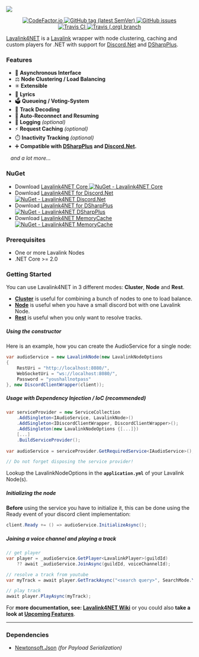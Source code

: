 <!-- Banner -->
<img src="https://i.imgur.com/e1jv23h.png"/>

<!-- Center badges -->
<p align="center">
	
<!-- CodeFactor.io Badge -->
<a href="https://www.codefactor.io/repository/github/angelobreuer/lavalink4net">
	<img alt="CodeFactor.io" src="https://www.codefactor.io/repository/github/angelobreuer/lavalink4net/badge?style=for-the-badge" />	
</a>

<!-- Releases Badge -->
<a href="https://github.com/angelobreuer/Lavalink4NET/releases">
	<img alt="GitHub tag (latest SemVer)" src="https://img.shields.io/github/tag/angelobreuer/Lavalink4NET.svg?label=RELEASE&style=for-the-badge">
</a>

<!-- GitHub issues Badge -->
<a href="https://github.com/angelobreuer/Lavalink4NET/issues">
	<img alt="GitHub issues" src="https://img.shields.io/github/issues/angelobreuer/Lavalink4NET.svg?style=for-the-badge">	
</a>

<br/>

<!-- Travis CI Badge -->
<a href="https://travis-ci.org/angelobreuer/Lavalink4NET">
	<img alt="Travis CI" src="https://img.shields.io/travis/angelobreuer/Lavalink4NET.svg?style=for-the-badge" />	
</a>	


<!-- Travis CI (Development) Badge -->
<a href="https://github.com/angelobreuer/Lavalink4NET/tree/dev">
	<img alt="Travis (.org) branch" src="https://img.shields.io/travis/angelobreuer/Lavalink4NET/dev.svg?label=Development&style=for-the-badge">
</a>

</p>

[Lavalink4NET](https://github.com/angelobreuer/Lavalink4NET) is a [Lavalink](https://github.com/Frederikam/Lavalink) wrapper with node clustering, caching and custom players for .NET with support for [Discord.Net](https://github.com/RogueException/Discord.Net) and [DSharpPlus](https://github.com/DSharpPlus/DSharpPlus/).

### Features
- 🔌 **Asynchronous Interface**
- ⚖️ **Node Clustering / Load Balancing**
- ✳️ **Extensible**
- 🎤 **Lyrics**
- 🗳️ **Queueing / Voting-System**
- 🎵 **Track Decoding**
- 🔄 **Auto-Reconnect and Resuming**
- 📝 **Logging** *(optional)*
- ⚡ **Request Caching** *(optional)*
- ⏱️ **Inactivity Tracking** *(optional)*
- ➕ **Compatible with [DSharpPlus](https://github.com/DSharpPlus/DSharpPlus) and [Discord.Net](https://github.com/discord-net/Discord.Net).**
  
<span>&nbsp;&nbsp;&nbsp;</span>*and a lot more...*

### NuGet
- Download [Lavalink4NET Core ![NuGet - Lavalink4NET Core](https://img.shields.io/nuget/vpre/Lavalink4NET.svg?style=flat-square)](https://www.nuget.org/packages/Lavalink4NET/) 
- Download [Lavalink4NET for Discord.Net ![NuGet - Lavalink4NET Discord.Net](https://img.shields.io/nuget/vpre/Lavalink4NET.Discord.Net.svg?style=flat-square)](https://www.nuget.org/packages/Lavalink4NET.Discord.NET/) 
- Download [Lavalink4NET for DSharpPlus ![NuGet - Lavalink4NET DSharpPlus](https://img.shields.io/nuget/vpre/Lavalink4NET.DSharpPlus.svg?style=flat-square)](https://www.nuget.org/packages/Lavalink4NET.DSharpPlus/)
- Download [Lavalink4NET MemoryCache ![NuGet - Lavalink4NET MemoryCache](https://img.shields.io/nuget/vpre/Lavalink4NET.MemoryCache.svg?style=flat-square)](https://www.nuget.org/packages/Lavalink4NET.MemoryCache/)

### Prerequisites
- One or more Lavalink Nodes
- .NET Core >= 2.0

### Getting Started

You can use Lavalink4NET in 3 different modes: **Cluster**, **Node** and **Rest**.
- [**Cluster**](https://github.com/angelobreuer/Lavalink4NET/wiki/Cluster) is useful for combining a bunch of nodes to one to load balance.
- [**Node**](https://github.com/angelobreuer/Lavalink4NET/wiki/Node) is useful when you have a small discord bot with one Lavalink Node.
- [**Rest**](https://github.com/angelobreuer/Lavalink4NET/wiki/Tracks) is useful when you only want to resolve tracks.


##### Using the constructor

Here is an example, how you can create the AudioService for a single node:
```csharp
var audioService = new LavalinkNode(new LavalinkNodeOptions
{
	RestUri = "http://localhost:8080/",
	WebSocketUri = "ws://localhost:8080/",
	Password = "youshallnotpass"
}, new DiscordClientWrapper(client));
```

##### Usage with Dependency Injection / IoC *(recommended)*

```csharp
var serviceProvider = new ServiceCollection
	.AddSingleton<IAudioService, LavalinkNode>()	
	.AddSingleton<IDiscordClientWrapper, DiscordClientWrapper>();
	.AddSingleton(new LavalinkNodeOptions {[...]})
	[...]
	.BuildServiceProvider();
	
var audioService = serviceProvider.GetRequiredService<IAudioService>();

// Do not forget disposing the service provider!
```
Lookup the LavalinkNodeOptions in the **`application.yml`** of your Lavalink Node(s).

##### Initializing the node

**Before** using the service you have to initialize it, this can be done
using the Ready event of your discord client implementation:

```csharp
client.Ready += () => audioService.InitializeAsync();
```

##### Joining a voice channel and playing a track

```csharp
// get player
var player = _audioService.GetPlayer<LavalinkPlayer>(guildId) 
    ?? await _audioService.JoinAsync(guildId, voiceChannelId);

// resolve a track from youtube
var myTrack = await player.GetTrackAsync("<search query>", SearchMode.YouTube);

// play track
await player.PlayAsync(myTrack);
```

For **more documentation, see: [Lavalink4NET Wiki](https://github.com/angelobreuer/Lavalink4NET/wiki)** or you could also **take a look at [Upcoming Features](https://github.com/angelobreuer/Lavalink4NET/projects?query=is%3Aopen)**.

___

### Dependencies
- [Newtonsoft.Json](https://www.nuget.org/packages/Newtonsoft.Json/) *(for Payload Serialization)*
